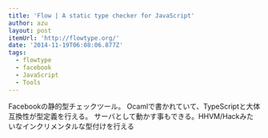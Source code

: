 ```yaml
---
title: 'Flow | A static type checker for JavaScript'
author: azu
layout: post
itemUrl: 'http://flowtype.org/'
date: '2014-11-19T06:08:06.877Z'
tags:
  - flowtype
  - facebook
  - JavaScript
  - Tools
---
```

Facebookの静的型チェックツール。
Ocamlで書かれていて、TypeScriptと大体互換性が型定義を行える。
サーバとして動かす事もできる。HHVM/Hackみたいなインクリメンタルな型付けを行える
